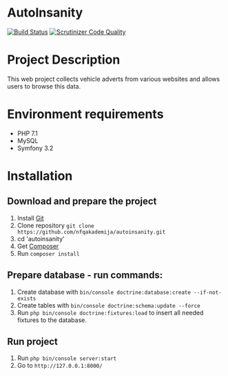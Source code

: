 # AutoInsanity

[![Build Status](https://scrutinizer-ci.com/g/nfqakademija/autoinsanity/badges/build.png?b=master)](https://scrutinizer-ci.com/g/nfqakademija/autoinsanity/build-status/master)
[![Scrutinizer Code Quality](https://scrutinizer-ci.com/g/nfqakademija/autoinsanity/badges/quality-score.png?b=master)](https://scrutinizer-ci.com/g/nfqakademija/autoinsanity/?branch=master)

# Project Description

This web project collects vehicle adverts from various websites and allows users to browse this data.

# Environment requirements

* PHP 7.1
* MySQL
* Symfony 3.2

# Installation
## Download and prepare the project

1. Install [Git](https://git-scm.com/downloads)
1. Clone repository `git clone https://github.com/nfqakademija/autoinsanity.git`
1. cd 'autoinsanity'
1. Get [Composer](https://getcomposer.org/download/)
1. Run `composer install`

## Prepare database - run commands:
1. Create database with `bin/console doctrine:database:create --if-not-exists`
1. Create tables with `bin/console doctrine:schema:update --force`
1. Run `php bin/console doctrine:fixtures:load` to insert all needed fixtures to the database.

## Run project

1. Run `php bin/console server:start`
1. Go to `http://127.0.0.1:8000/`
